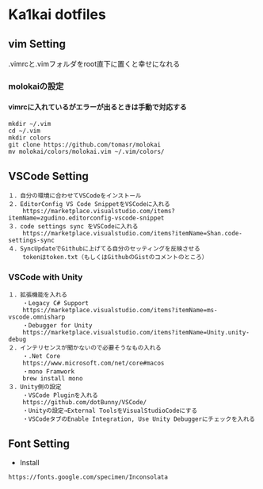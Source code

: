 # Ka1kai dotfiles

## vim Setting

 .vimrcと.vimフォルダをroot直下に置くと幸せになれる

### molokaiの設定
#### vimrcに入れているがエラーが出るときは手動で対応する

```
mkdir ~/.vim
cd ~/.vim
mkdir colors
git clone https://github.com/tomasr/molokai
mv molokai/colors/molokai.vim ~/.vim/colors/
```


## VSCode Setting

```
１．自分の環境に合わせてVSCodeをインストール
２．EditorConfig VS Code SnippetをVSCodeに入れる
	https://marketplace.visualstudio.com/items?itemName=zgudino.editorconfig-vscode-snippet
３．code settings sync をVSCodeに入れる
	https://marketplace.visualstudio.com/items?itemName=Shan.code-settings-sync
４．SyncUpdateでGithubに上げてる自分のセッティングを反映させる
	tokenはtoken.txt（もしくはGithubのGistのコメントのところ）
```

### VSCode with Unity

```
１．拡張機能を入れる
	・Legacy C# Support
	https://marketplace.visualstudio.com/items?itemName=ms-vscode.omnisharp
	・Debugger for Unity
	https://marketplace.visualstudio.com/items?itemName=Unity.unity-debug
２．インテリセンスが聞かないので必要そうなもの入れる
	・.Net Core
	https://www.microsoft.com/net/core#macos
	・mono Framwork
	brew install mono
３．Unity側の設定
	・VSCode Pluginを入れる
	https://github.com/dotBunny/VSCode/
	・Unityの設定→External ToolsをVisualStudioCodeにする
	・VSCodeタブのEnable Integration, Use Unity Debuggerにチェックを入れる
```

## Font Setting

* Install
```
https://fonts.google.com/specimen/Inconsolata
```
